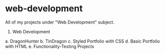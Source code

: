 # web-development
All of my projects under "Web Development" subject.

1. Web Development

a. DragonHunter
b. TinDragon
c. Styled Portfolio with CSS
d. Basic Portfolio with HTML
e. Functionality-Testing Projects

